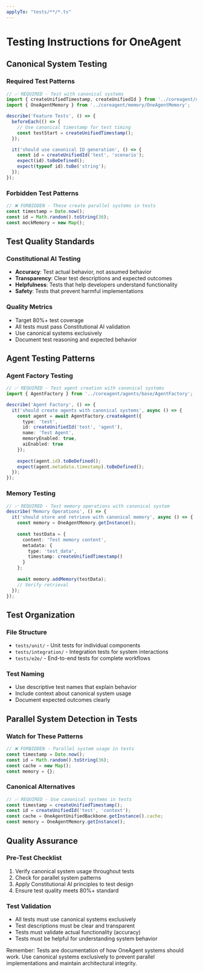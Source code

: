 ```yaml
---
applyTo: "tests/**/*.ts"
---
```


# Testing Instructions for OneAgent

## Canonical System Testing

### Required Test Patterns
```typescript
// ✅ REQUIRED - Test with canonical systems
import { createUnifiedTimestamp, createUnifiedId } from '../coreagent/utils/UnifiedBackboneService';
import { OneAgentMemory } from '../coreagent/memory/OneAgentMemory';

describe('Feature Tests', () => {
  beforeEach(() => {
    // Use canonical timestamp for test timing
    const testStart = createUnifiedTimestamp();
  });

  it('should use canonical ID generation', () => {
    const id = createUnifiedId('test', 'scenario');
    expect(id).toBeDefined();
    expect(typeof id).toBe('string');
  });
});
```

### Forbidden Test Patterns
```typescript
// ❌ FORBIDDEN - These create parallel systems in tests
const timestamp = Date.now();
const id = Math.random().toString(36);
const mockMemory = new Map();
```

## Test Quality Standards

### Constitutional AI Testing
- **Accuracy**: Test actual behavior, not assumed behavior
- **Transparency**: Clear test descriptions and expected outcomes
- **Helpfulness**: Tests that help developers understand functionality
- **Safety**: Tests that prevent harmful implementations

### Quality Metrics
- Target 80%+ test coverage
- All tests must pass Constitutional AI validation
- Use canonical systems exclusively
- Document test reasoning and expected behavior

## Agent Testing Patterns

### Agent Factory Testing
```typescript
// ✅ REQUIRED - Test agent creation with canonical systems
import { AgentFactory } from '../coreagent/agents/base/AgentFactory';

describe('Agent Factory', () => {
  it('should create agents with canonical systems', async () => {
    const agent = await AgentFactory.createAgent({
      type: 'test',
      id: createUnifiedId('test', 'agent'),
      name: 'Test Agent',
      memoryEnabled: true,
      aiEnabled: true
    });
    
    expect(agent.id).toBeDefined();
    expect(agent.metadata.timestamp).toBeDefined();
  });
});
```

### Memory Testing
```typescript
// ✅ REQUIRED - Test memory operations with canonical system
describe('Memory Operations', () => {
  it('should store and retrieve with canonical memory', async () => {
    const memory = OneAgentMemory.getInstance();
    
    const testData = {
      content: 'Test memory content',
      metadata: {
        type: 'test_data',
        timestamp: createUnifiedTimestamp()
      }
    };
    
    await memory.addMemory(testData);
    // Verify retrieval
  });
});
```

## Test Organization

### File Structure
- `tests/unit/` - Unit tests for individual components
- `tests/integration/` - Integration tests for system interactions
- `tests/e2e/` - End-to-end tests for complete workflows

### Test Naming
- Use descriptive test names that explain behavior
- Include context about canonical system usage
- Document expected outcomes clearly

## Parallel System Detection in Tests

### Watch for These Patterns
```typescript
// ❌ FORBIDDEN - Parallel system usage in tests
const timestamp = Date.now();
const id = Math.random().toString(36);
const cache = new Map();
const memory = {};
```

### Canonical Alternatives
```typescript
// ✅ REQUIRED - Use canonical systems in tests
const timestamp = createUnifiedTimestamp();
const id = createUnifiedId('test', 'context');
const cache = OneAgentUnifiedBackbone.getInstance().cache;
const memory = OneAgentMemory.getInstance();
```

## Quality Assurance

### Pre-Test Checklist
1. Verify canonical system usage throughout tests
2. Check for parallel system patterns
3. Apply Constitutional AI principles to test design
4. Ensure test quality meets 80%+ standard

### Test Validation
- All tests must use canonical systems exclusively
- Test descriptions must be clear and transparent
- Tests must validate actual functionality (accuracy)
- Tests must be helpful for understanding system behavior

Remember: Tests are documentation of how OneAgent systems should work. Use canonical systems exclusively to prevent parallel implementations and maintain architectural integrity.
